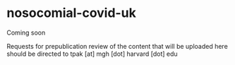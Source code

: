 # nosocomial-covid-uk

Coming soon

Requests for prepublication review of the content that will be uploaded here should be directed to tpak [at] mgh [dot] harvard [dot] edu
